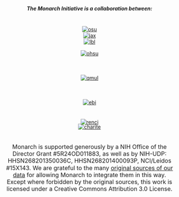 <div class="home-page-section partners-section">

##### The **Monarch Initiative** is a collaboration between:
<br>
<div class="collab-wrapper">
    <div class="row">
        <div class="col-sm-4 offset-xl-3 col-xl-2 collab">
            <a href="https:oregonstate.edu/" target="__blank">
              <img src="../../assets/img/osu.png" alt="osu">
            </a>
        </div>
        <div class="col-sm-4 col-xl-2 collab">
            <a href="https://www.jax.org/" target="__blank">
                <img src="../../assets/img/jackson.png" alt="jax">
            </a>
        </div>
        <div class="col-sm-4 col-xl-2 collab">
            <a href="https://www.lbl.gov/" target="__blank">
                <img src="../../assets/img/lbnl.jpeg" alt="lbl">
            </a>
        </div>
    </div>
    <div class="row">
        <div class="col-sm-4 offset-xl-3 col-xl-2 collab">
           <a href="https://www.ohsu.edu/" target="__blank">
                <img src="../../assets/img/ohsu.jpg" alt="ohsu">
           </a>
        </div>
        <div class="col-sm-4 col-xl-2 collab">
            <a href="http://www.smd.qmul.ac.uk" target="__blank">
                <img src="../../assets/img/qmul.png" alt="qmul">
            </a> 
        </div>
        <div class="col-sm-4 col-xl-2 collab">
            <a href="https://www.ebi.ac.uk/" target="__blank">
               <img src="../../assets/img/ebi.png" alt="ebi">
            </a>
        </div>     
    </div>
    <div class="row">
        <div class="col-sm-4 offset-xl-4 col-xl-2 collab">
           <a href="https://www.charite.de/en/" target="__blank">
                <img src="../../assets/img/charite.png" alt="charite">
            </a>
        </div>
        <div class=" col-sm-4 col-xl-2 collab">
            <a href="https://renci.org/" target="__blank">
                <img src="../../assets/img/renci.png" alt="renci">
            </a>
        </div>
    </div>
</div>
<p>
Monarch is supported generously by a NIH Office of the Director Grant #5R24OD011883, as well as by NIH-UDP: 
HHSN268201350036C, HHSN268201400093P, NCI/Leidos #15X143. We are grateful to the many 
<a href="/sources">original sources of our data</a> for allowing Monarch to integrate them in this way. 
Except where forbidden by the original sources, this work is licensed under a Creative Commons Attribution 3.0 License.
</p>
</div>


<style lang="scss">
@import "~@/style/variables";
@import "~@/style/home-page";

div.partners-section {
  padding: 15px 15px;
  background: $home-section-light-bg;
  text-align: center;

  .collab-wrapper {
  
    .collab img {
      max-width: 200px;
    }
  
    .row:last-child {
        margin-bottom: 50px;     
        margin-top: 50px;
        .collab:last-child {
            margin-top:-30px;
        }
    }
    
    .row:nth-child(2) .collab:nth-child(2), .row:nth-child(2) .collab:last-child  {
        margin-top: 50px;
    }
    
    .row:nth-child(2) .collab:first-child  {
        margin-top: 15px;
        max-height: 150px;
    }
    
   }
    
  p {
    text-align: center;
    font-size: 1rem;
    line-height: 1.2rem;
  }
}
</style>

